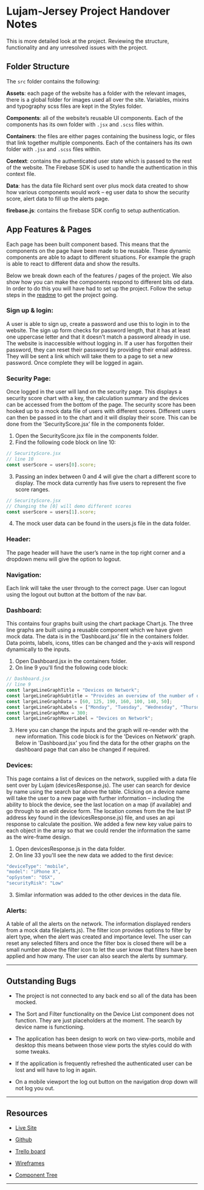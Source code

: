 # Lujam-Jersey Project Handover Notes

This is more detailed look at the project. Reviewing the structure, functionality and any unresolved issues with the project.

## Folder Structure

The `src` folder contains the following:

**Assets**: each page of the website has a folder with the relevant images, there is a global folder for images used all over the site. Variables, mixins and typography scss files are kept in the Styles folder.

**Components**: all of the website’s reusable UI components. Each of the components has its own folder with `.jsx` and `.scss` files within.

**Containers**: the files are either pages containing the business logic, or files that link together multiple components. Each of the containers has its own folder with `.jsx` and `.scss` files within.

**Context**: contains the authenticated user state which is passed to the rest of the website. The Firebase SDK is used to handle the authentication in this context file.

**Data**: has the data file Richard sent over plus mock data created to show how various components would work – eg user data to show the security score, alert data to fill up the alerts page.

**firebase.js**: contains the firebase SDK config to setup authentication.

## App Features & Pages

Each page has been built component based. This means that the components on the page have been made to be reusable. These dynamic components are able to adapt to different situations. For example the graph is able to react to different data and show the results.

Below we break down each of the features / pages of the project. We also show how you can make the components respond to different bits od data. In order to do this you will have had to set up the project. Follow the setup steps in the [readme](./README.md) to get the project going.

### Sign up & login:

A user is able to sign up, create a password and use this to login in to the website. The sign up form checks for password length, that it has at least one uppercase letter and that it doesn't match a password already in use. The website is inaccessible without logging in. If a user has forgotten their password, they can reset their password by providing their email address. They will be sent a link which will take them to a page to set a new password. Once complete they will be logged in again.

### Security Page:

Once logged in the user will land on the security page. This displays a security score chart with a key, the calculation summary and the devices can be accessed from the bottom of the page. The security score has been hooked up to a mock data file of users with different scores. Different users can then be passed in to the chart and it will display their score. This can be done from the ‘SecurityScore.jsx’ file in the components folder.

1. Open the SecurityScore.jsx file in the components folder.
2. Find the following code block on line 10:

```jsx
// SecurityScore.jsx
// line 10
const userScore = users[0].score;
```

3. Passing an index between 0 and 4 will give the chart a different score to display. The mock data currently has five users to represent the five score ranges.

```jsx
// SecurityScore.jsx
// Changing the [0] will demo different scores
const userScore = users[1].score;
```

4. The mock user data can be found in the users.js file in the data folder.

### Header:

The page header will have the user’s name in the top right corner and a dropdown menu will give the option to logout.

### Navigation:

Each link will take the user through to the correct page. User can logout using the logout out button at the bottom of the nav bar.

### Dashboard:

This contains four graphs built using the chart package Chart.js. The three line graphs are built using a reusable component which we have given mock data. The data is in the ‘Dashboard.jsx’ file in the containers folder. Data points, labels, icons, titles can be changed and the y-axis will respond dynamically to the inputs.

1.  Open Dashboard.jsx in the containers folder.
2.  On line 9 you'll find the following code block:

```jsx
// Dashboard.jsx
// line 9
const largeLineGraphTitle = "Devices on Network";
const largeLineGraphSubtitle = "Provides an overview of the number of devices on the network over the past week";
const largeLineGraphData = [60, 125, 190, 160, 100, 140, 50];
const largeLineGraphLabels = ["Monday", "Tuesday", "Wednesday", "Thursday", "Friday", "Saturday", "Sunday"];
const largeLineGraphMax = 300;
const largeLineGraphHoverLabel = "Devices on Network";
```

3.  Here you can change the inputs and the graph will re-render with the new information. This code block is for the 'Devices on Network' graph. Below in 'Dashboard.jsx' you find the data for the other graphs on the dashboard page that can also be changed if required.

### Devices:

This page contains a list of devices on the network, supplied with a data file sent over by Lujam (devicesResponse.js). The user can search for device by name using the search bar above the table. Clicking on a device name will take the user to a new page with further information – including the ability to block the device, see the last location on a map (if available) and go through to an edit device form. The location comes from the the last IP address key found in the (devicesResponse.js) file, and uses an api response to calculate the position. We added a few new key value pairs to each object in the array so that we could render the information the same as the wire-frame design.

1.  Open devicesResponse.js in the data folder.
2.  On line 33 you'll see the new data we added to the first device:

```js
"deviceType": "mobile",
"model": "iPhone X",
"opSystem": "OSX",
"securityRisk": "Low"
```

3.  Similar information was added to the other devices in the data file.

### Alerts:

A table of all the alerts on the network. The information displayed renders from a mock data file(alerts.js). The filter icon provides options to filter by alert type, when the alert was created and importance level. The user can reset any selected filters and once the filter box is closed there will be a small number above the filter icon to let the user know that filters have been applied and how many. The user can also search the alerts by summary.

---

## Outstanding Bugs

- The project is not connected to any back end so all of the data has been mocked.

- The Sort and Filter functionality on the Device List component does not function. They are just placeholders at the moment. The search by device name is functioning.

- The application has been design to work on two view-ports, mobile and desktop this means between those view ports the styles could do with some tweaks.

- If the application is frequently refreshed the authenticated user can be lost and will have to log in again.

- On a mobile viewport the log out button on the navigation drop down will not log you out.

---

## Resources

- [Live Site](https://lujam-jersey.web.app/)

- [Github](https://github.com/nology-tech/jersey-client-project)

- [Trello board](https://trello.com/b/i8XdG2dy/lujam)

- [Wireframes](https://www.figma.com/file/RV6ZK8nzvqFlTZoG37TwUU/Lujam-Portal-V2?node-id=82%3A5204)

- [Component Tree](https://app.mural.co/t/nology9400/m/nology9400/1633956427717/269b5197e35226c963e0b12c400b3d4e320d472a?sender=7c279945-50d0-47df-836c-0152f8cf5bad)

---

